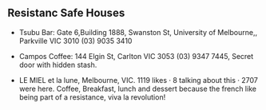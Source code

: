 
Resistanc Safe Houses
----

* Tsubu Bar: Gate 6,Building 1888, Swanston St, University of Melbourne,,
  Parkville VIC 3010 (03) 9035 3410

* Campos Coffee: 144 Elgin St, Carlton VIC 3053 (03) 9347 7445,
  Secret door with hidden stash.

* LE MIEL et la lune, Melbourne, VIC. 1119 likes · 8 talking about this · 2707 were here. Coffee, Breakfast, lunch and dessert
because the french like being part of a resistance, viva la revolution!
